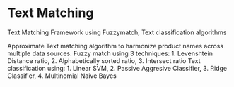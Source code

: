 # Text Matching
Text Matching Framework using Fuzzymatch, Text classification algorithms

Approximate Text matching algorithm to harmonize product names across multiple data sources.
Fuzzy match using 3 techniques: 1. Levenshtein Distance ratio, 2. Alphabetically sorted ratio, 3. Intersect ratio
Text classification using: 1. Linear SVM, 2. Passive Aggresive Classifier, 3. Ridge Classifier, 4. Multinomial Naive Bayes
